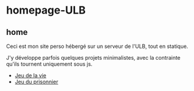 # homepage-ULB


## home ##

Ceci est mon site perso hébergé sur un serveur de l'ULB, tout en statique. 

J'y développe parfois quelques projets minimalistes, avec la contrainte 
qu'ils tournent uniquement sous js.

* [Jeu de la vie](http://student.ulb.ac.be/~abrayer/lifegame/home.html "Jeu de la vie")
* [Jeu du prisonnier](http://student.ulb.ac.be/~abrayer/prisonersgame/home.html "Prisonniers")
    
